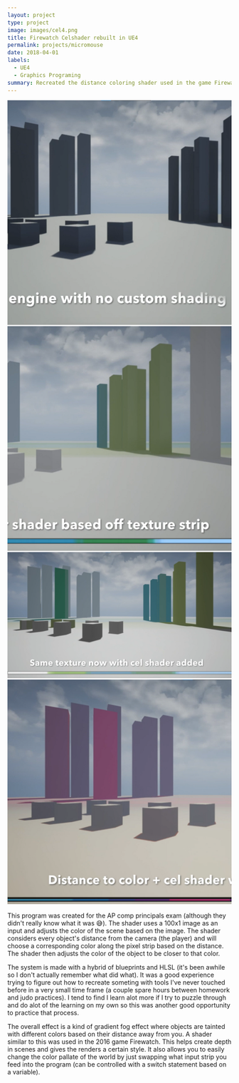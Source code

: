 ```yaml
---
layout: project
type: project
image: images/cel4.png
title: Firewatch Celshader rebuilt in UE4
permalink: projects/micromouse
date: 2018-04-01
labels:
  - UE4
  - Graphics Programing
summary: Recreated the distance coloring shader used in the game Firewatch.
---
```




<img class="ui small right floated rounded image" src="/images/cel1.png">
<img class="ui small right floated rounded image" src="/images/cel2.png">
<img class="ui small right floated rounded image" src="/images/cel3.png">
<img class="ui large right floated rounded image" src="/images/cel4.png">

This program was created for the AP comp principals exam (although they didn't really know what it was 😅).
The shader uses a 100x1 image as an input and adjusts the color of the scene based on the image. The shader considers every object's distance from the camera (the player) and will choose a corresponding color along the pixel strip based on the distance. The shader then adjusts the color of the object to be closer to that color. 

The system is made with a hybrid of blueprints and HLSL (it's been awhile so I don't actually remember what did what). It was a good experience trying to figure out how to recreate someting with tools I've never touched before in a very small time frame (a couple spare hours between homework and judo practices). I tend to find I learn alot more if I try to puzzle through and do alot of the learning on my own so this was another good opportunity to practice that process.

The overall effect is a kind of gradient fog effect where objects are tainted with different colors based on their distance away from you. A shader similar to this was used in the 2016 game Firewatch. This helps create depth in scenes and gives the renders a certain style. It also allows you to easily change the color pallate of the world by just swapping what input strip you feed into the program (can be controlled with a switch statement based on a variable). 

